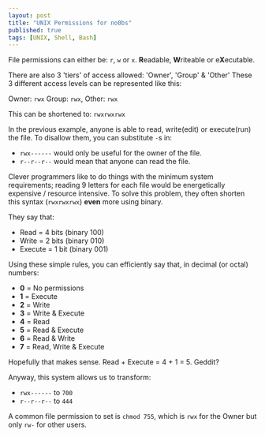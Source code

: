 ```yaml
---
layout: post
title: "UNIX Permissions for no0bs"
published: true
tags: [UNIX, Shell, Bash]
---
```


File permissions can either be: `r`, `w` or `x`.
**R**eadable, **W**riteable or e**X**ecutable.

There are also 3 'tiers' of access allowed: 'Owner', 'Group' & 'Other'
These 3 different access levels can be represented like this:

Owner: `rwx` Group: `rwx`, Other: `rwx`

This can be shortened to: `rwxrwxrwx`

In the previous example, anyone is able to read, write(edit) or execute(run) the file.
To disallow them, you can substitute `-`s in:

- `rwx------` would only be useful for the owner of the file.
- `r--r--r--` would mean that anyone can read the file.

Clever programmers like to do things with the minimum system requirements; reading 9 letters for each file would be energetically expensive / resource intensive.
To solve this problem, they often shorten this syntax (`rwxrwxrwx`) **even** more using binary.

They say that:

- Read = 4 bits (binary 100)
- Write = 2 bits (binary 010)
- Execute = 1 bit (binary 001)

Using these simple rules, you can efficiently say that, in decimal (or octal) numbers:

- **0** = No permissions
- **1** = Execute
- **2** = Write
- **3** = Write & Execute
- **4** = Read
- **5** = Read & Execute
- **6** = Read & Write
- **7** = Read, Write & Execute

Hopefully that makes sense. Read + Execute = 4 + 1 = 5. Geddit?

Anyway, this system allows us to transform:

- `rwx------` to `700`
- `r--r--r--` to `444`

A common file permission to set is `chmod 755`, which is `rwx` for the Owner but only `rw-` for other users.
